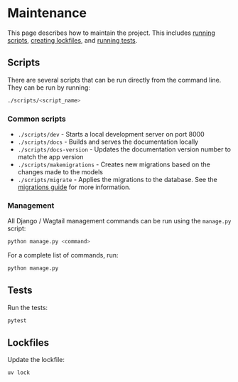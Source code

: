 # Maintenance

This page describes how to maintain the project. This includes [running scripts](#scripts), [creating lockfiles](#lockfiles), and [running tests](#tests).


## Scripts

There are several scripts that can be run directly from the command line. They can be run by running:

```bash
./scripts/<script_name>
```

### Common scripts
- `./scripts/dev` - Starts a local development server on port 8000
- `./scripts/docs` - Builds and serves the documentation locally
- `./scripts/docs-version` - Updates the documentation version number to match the app version
- `./scripts/makemigrations` - Creates new migrations based on the changes made to the models
- `./scripts/migrate` - Applies the migrations to the database. See the [migrations guide](./migrate.md) for more information.

### Management
All Django / Wagtail management commands can be run using the `manage.py` script:

```bash
python manage.py <command>
```

For a complete list of commands, run:

```bash
python manage.py
```


## Tests
Run the tests:

```bash
pytest
```

## Lockfiles
Update the lockfile:

```bash
uv lock
```
